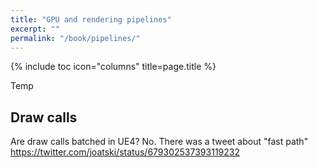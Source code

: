 ```yaml
---
title: "GPU and rendering pipelines"
excerpt: ""
permalink: "/book/pipelines/"
---
```


{% include toc icon="columns" title=page.title %}

Temp

## Draw calls

Are draw calls batched in UE4? No. There was a tweet about "fast path" https://twitter.com/joatski/status/679302537393119232